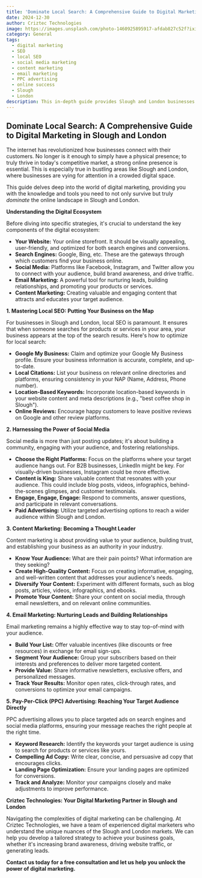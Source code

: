 ```yaml
---
title: 'Dominate Local Search: A Comprehensive Guide to Digital Marketing in Slough and London'
date: 2024-12-30
author: Criztec Technologies
image: https://images.unsplash.com/photo-1460925895917-afdab827c52f?ixid=MnwxMjA3fDB8MHxwaG90by1wYWdlfHx8fGVufDB8fHx8&ixlib=rb-1.2.1&auto=format&fit=crop&w=2128&q=80
category: General
tags:
  - digital marketing
  - SEO
  - local SEO
  - social media marketing
  - content marketing
  - email marketing
  - PPC advertising
  - online success
  - Slough
  - London
description: This in-depth guide provides Slough and London businesses with actionable strategies to conquer the digital landscape and achieve online success.
---
```


## Dominate Local Search: A Comprehensive Guide to Digital Marketing in Slough and London

The internet has revolutionized how businesses connect with their customers. No longer is it enough to simply have a physical presence; to truly thrive in today's competitive market, a strong online presence is essential. This is especially true in bustling areas like Slough and London, where businesses are vying for attention in a crowded digital space.

This guide delves deep into the world of digital marketing, providing you with the knowledge and tools you need to not only survive but truly _dominate_ the online landscape in Slough and London.

**Understanding the Digital Ecosystem**

Before diving into specific strategies, it's crucial to understand the key components of the digital ecosystem:

- **Your Website:** Your online storefront. It should be visually appealing, user-friendly, and optimized for both search engines and conversions.
- **Search Engines:** Google, Bing, etc. These are the gateways through which customers find your business online.
- **Social Media:** Platforms like Facebook, Instagram, and Twitter allow you to connect with your audience, build brand awareness, and drive traffic.
- **Email Marketing:** A powerful tool for nurturing leads, building relationships, and promoting your products or services.
- **Content Marketing:** Creating valuable and engaging content that attracts and educates your target audience.

**1. Mastering Local SEO: Putting Your Business on the Map**

For businesses in Slough and London, local SEO is paramount. It ensures that when someone searches for products or services in your area, your business appears at the top of the search results. Here's how to optimize for local search:

- **Google My Business:** Claim and optimize your Google My Business profile. Ensure your business information is accurate, complete, and up-to-date.
- **Local Citations:** List your business on relevant online directories and platforms, ensuring consistency in your NAP (Name, Address, Phone number).
- **Location-Based Keywords:** Incorporate location-based keywords in your website content and meta descriptions (e.g., "best coffee shop in Slough").
- **Online Reviews:** Encourage happy customers to leave positive reviews on Google and other review platforms.

**2. Harnessing the Power of Social Media**

Social media is more than just posting updates; it's about building a community, engaging with your audience, and fostering relationships.

- **Choose the Right Platforms:** Focus on the platforms where your target audience hangs out. For B2B businesses, LinkedIn might be key. For visually-driven businesses, Instagram could be more effective.
- **Content is King:** Share valuable content that resonates with your audience. This could include blog posts, videos, infographics, behind-the-scenes glimpses, and customer testimonials.
- **Engage, Engage, Engage:** Respond to comments, answer questions, and participate in relevant conversations.
- **Paid Advertising:** Utilize targeted advertising options to reach a wider audience within Slough and London.

**3. Content Marketing: Becoming a Thought Leader**

Content marketing is about providing value to your audience, building trust, and establishing your business as an authority in your industry.

- **Know Your Audience:** What are their pain points? What information are they seeking?
- **Create High-Quality Content:** Focus on creating informative, engaging, and well-written content that addresses your audience's needs.
- **Diversify Your Content:** Experiment with different formats, such as blog posts, articles, videos, infographics, and ebooks.
- **Promote Your Content:** Share your content on social media, through email newsletters, and on relevant online communities.

**4. Email Marketing: Nurturing Leads and Building Relationships**

Email marketing remains a highly effective way to stay top-of-mind with your audience.

- **Build Your List:** Offer valuable incentives (like discounts or free resources) in exchange for email sign-ups.
- **Segment Your Audience:** Group your subscribers based on their interests and preferences to deliver more targeted content.
- **Provide Value:** Share informative newsletters, exclusive offers, and personalized messages.
- **Track Your Results:** Monitor open rates, click-through rates, and conversions to optimize your email campaigns.

**5. Pay-Per-Click (PPC) Advertising: Reaching Your Target Audience Directly**

PPC advertising allows you to place targeted ads on search engines and social media platforms, ensuring your message reaches the right people at the right time.

- **Keyword Research:** Identify the keywords your target audience is using to search for products or services like yours.
- **Compelling Ad Copy:** Write clear, concise, and persuasive ad copy that encourages clicks.
- **Landing Page Optimization:** Ensure your landing pages are optimized for conversions.
- **Track and Analyze:** Monitor your campaigns closely and make adjustments to improve performance.

**Criztec Technologies: Your Digital Marketing Partner in Slough and London**

Navigating the complexities of digital marketing can be challenging. At Criztec Technologies, we have a team of experienced digital marketers who understand the unique nuances of the Slough and London markets. We can help you develop a tailored strategy to achieve your business goals, whether it's increasing brand awareness, driving website traffic, or generating leads.

**Contact us today for a free consultation and let us help you unlock the power of digital marketing.**
